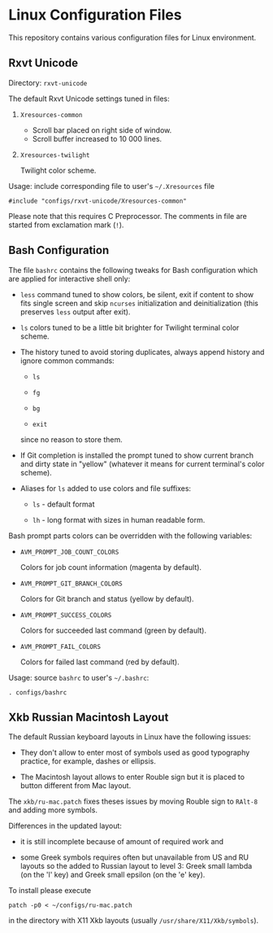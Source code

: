 Linux Configuration Files
=========================

This repository contains various configuration files for Linux
environment.

Rxvt Unicode
------------

Directory: `rxvt-unicode`

The default Rxvt Unicode settings tuned in files:

1. `Xresources-common`

   * Scroll bar placed on right side of window.
   * Scroll buffer increased to 10 000 lines.

2. `Xresources-twilight`

   Twilight color scheme.

Usage: include corresponding file to user's `~/.Xresources` file

```
#include "configs/rxvt-unicode/Xresources-common"
```

Please note that this requires C Preprocessor. The comments in file
are started from exclamation mark (`!`).

Bash Configuration
------------------

The file `bashrc` contains the following tweaks for Bash configuration
which are applied for interactive shell only:

* `less` command tuned to show colors, be silent, exit if content to
  show fits single screen and skip `ncurses` initialization and
  deinitialization (this preserves `less` output after exit).

* `ls` colors tuned to be a little bit brighter for Twilight terminal
  color scheme.

* The history tuned to avoid storing duplicates, always append history
  and ignore common commands:

    - `ls`

    - `fg`

    - `bg`

    - `exit`

  since no reason to store them.

* If Git completion is installed the prompt tuned to show current
  branch and dirty state in "yellow" (whatever it means for current
  terminal's color scheme).

* Aliases for `ls` added to use colors and file suffixes:

    - `ls` - default format

    - `lh` - long format with sizes in human readable form.

Bash prompt parts colors can be overridden with the following variables:

* `AVM_PROMPT_JOB_COUNT_COLORS`

  Colors for job count information (magenta by default).

* `AVM_PROMPT_GIT_BRANCH_COLORS`

  Colors for Git branch and status (yellow by default).

* `AVM_PROMPT_SUCCESS_COLORS`

  Colors for succeeded last command (green by default).

* `AVM_PROMPT_FAIL_COLORS`

  Colors for failed last command (red by default).

Usage: source `bashrc` to user's `~/.bashrc`:

```
. configs/bashrc
```

Xkb Russian Macintosh Layout
----------------------------

The default Russian keyboard layouts in Linux have the following
issues:

* They don't allow to enter most of symbols used as good typography
  practice, for example, dashes or ellipsis.
  
* The Macintosh layout allows to enter Rouble sign but it is placed to
  button different from Mac layout.

The `xkb/ru-mac.patch` fixes theses issues by moving Rouble sign to
`RAlt-8` and adding more symbols.

Differences in the updated layout:

* it is still incomplete because of amount of required work and

* some Greek symbols requires often but unavailable from US and RU
  layouts so the added to Russian layout to level 3: Greek small
  lambda (on the 'l' key) and Greek small epsilon (on the 'e' key).

To install please execute

```
patch -p0 < ~/configs/ru-mac.patch
```

in the directory with X11 Xkb layouts (usually
`/usr/share/X11/Xkb/symbols`).
